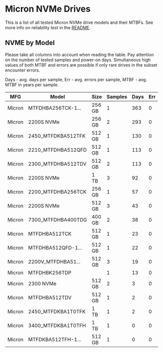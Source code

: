 Micron NVMe Drives
==================

This is a list of all tested Micron NVMe drive models and their MTBFs. See more
info on reliability test in the [README](https://github.com/bsdhw/SMART).

NVME by Model
------------

Please take all columns into account when reading the table. Pay attention on the
number of tested samples and power-on days. Simultaneous high values of both MTBF
and errors are possible if only rare drives in the subset encounter errors.

Days - avg. days per sample,
Err  - avg. errors per sample,
MTBF - avg. MTBF in years per sample.

| MFG       | Model              | Size   | Samples | Days  | Err   | MTBF |
|-----------|--------------------|--------|---------|-------|-------|------|
| Micron    | MTFDHBA256TCK-1... | 256 GB | 1       | 363   | 0     | 1.00   |
| Micron    | 2200S NVMe         | 256 GB | 2       | 293   | 0     | 0.80   |
| Micron    | 2450_MTFDKBA512TFK | 512 GB | 1       | 130   | 0     | 0.36   |
| Micron    | 2210_MTFDHBA512QFD | 512 GB | 1       | 113   | 0     | 0.31   |
| Micron    | 2300_MTFDHBA512TDV | 512 GB | 2       | 113   | 0     | 0.31   |
| Micron    | 2200S NVMe         | 1 TB   | 3       | 92    | 0     | 0.25   |
| Micron    | 2200_MTFDHBA256TCK | 256 GB | 1       | 57    | 0     | 0.16   |
| Micron    | 2200S NVMe         | 512 GB | 3       | 43    | 0     | 0.12   |
| Micron    | 7300_MTFDHBA400TDG | 400 GB | 2       | 38    | 0     | 0.11   |
| Micron    | MTFDHBA512TCK      | 512 GB | 1       | 23    | 0     | 0.07   |
| Micron    | MTFDHBA512QFD-1... | 512 GB | 1       | 22    | 0     | 0.06   |
| Micron    | 2200V_MTFDHBA51... | 512 GB | 3       | 19    | 0     | 0.05   |
| Micron    | MTFDHBK256TDP      |        | 1       | 13    | 0     | 0.04   |
| Micron    | 2300 NVMe          | 512 GB | 2       | 3     | 0     | 0.01   |
| Micron    | MTFDHBA512TDV      | 512 GB | 1       | 2     | 0     | 0.01   |
| Micron    | 2450_MTFDKBA1T0TFK | 1 TB   | 1       | 2     | 0     | 0.01   |
| Micron    | 3400_MTFDKBA1T0TFH | 1 TB   | 1       | 0     | 0     | 0.00   |
| Micron    | MTFDKBA512TFH-1... | 512 GB | 1       | 0     | 0     | 0.00   |
